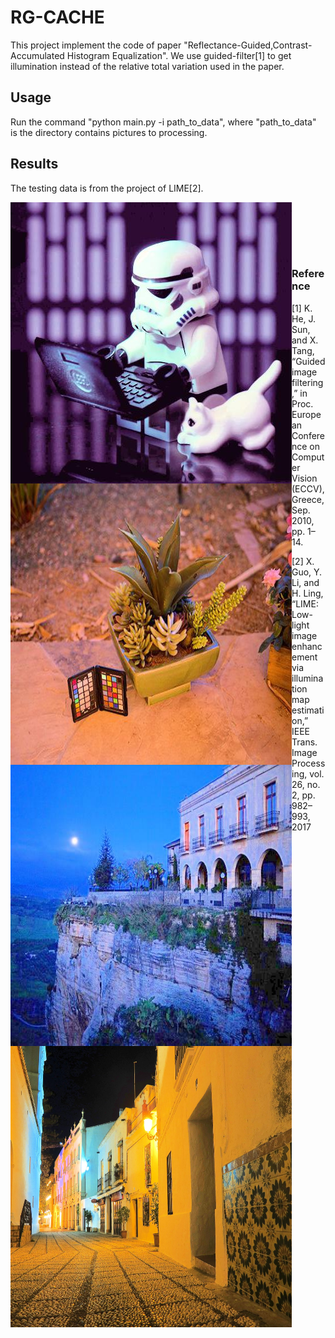 # RG-CACHE

This project implement the code of paper "Reflectance-Guided,Contrast-Accumulated Histogram Equalization". We use guided-filter[1] to get illumination instead of the relative total variation used in the paper.

## Usage

Run the command "python main.py -i path_to_data", where "path_to_data" is the directory contains pictures to processing.

## Results

The testing data is from the project of LIME[2].

<img src="https://github.com/DavidQiuChao/RG-CACHE/blob/main/7.jpg" width = "450" height = "450" alt="pic1" align=left /><br/>
<img src="https://github.com/DavidQiuChao/RG-CACHE/blob/main/3.jpg" width = "450" height = "450" alt="pic2" align=left /><br/>

<img src="https://github.com/DavidQiuChao/RG-CACHE/blob/main/2.jpg" width = "450" height = "450" alt="pic3" align=left /><br/>
<img src="https://github.com/DavidQiuChao/RG-CACHE/blob/main/5.jpg" width = "450" height = "450" alt="pic4" align=left /><br/>


### Reference

[1] K. He, J. Sun, and X. Tang, “Guided image filtering,” in Proc. European Conference on Computer Vision (ECCV), Greece, Sep. 2010, pp. 1–14.

[2] X. Guo, Y. Li, and H. Ling, “LIME: Low-light image enhancement via illumination map estimation,” IEEE Trans. Image Processing, vol. 26, no. 2, pp. 982–993, 2017
